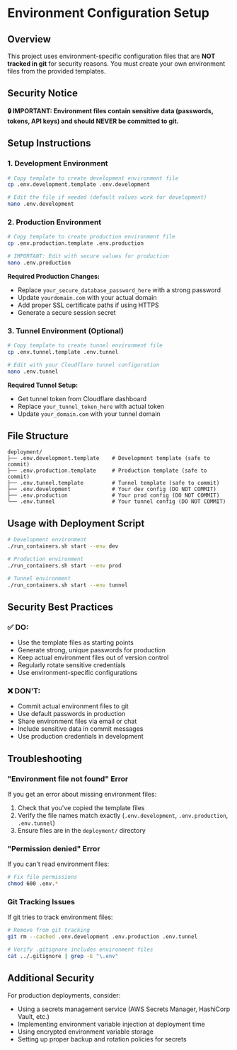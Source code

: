# Environment Configuration Setup

## Overview
This project uses environment-specific configuration files that are **NOT tracked in git** for security reasons. You must create your own environment files from the provided templates.

## Security Notice
**🔒 IMPORTANT: Environment files contain sensitive data (passwords, tokens, API keys) and should NEVER be committed to git.**

## Setup Instructions

### 1. Development Environment
```bash
# Copy template to create development environment file
cp .env.development.template .env.development

# Edit the file if needed (default values work for development)
nano .env.development
```

### 2. Production Environment
```bash
# Copy template to create production environment file
cp .env.production.template .env.production

# IMPORTANT: Edit with secure values for production
nano .env.production
```

**Required Production Changes:**
- Replace `your_secure_database_password_here` with a strong password
- Update `yourdomain.com` with your actual domain
- Add proper SSL certificate paths if using HTTPS
- Generate a secure session secret

### 3. Tunnel Environment (Optional)
```bash
# Copy template to create tunnel environment file
cp .env.tunnel.template .env.tunnel

# Edit with your Cloudflare tunnel configuration
nano .env.tunnel
```

**Required Tunnel Setup:**
- Get tunnel token from Cloudflare dashboard
- Replace `your_tunnel_token_here` with actual token
- Update `your_domain.com` with your tunnel domain

## File Structure
```
deployment/
├── .env.development.template    # Development template (safe to commit)
├── .env.production.template     # Production template (safe to commit)
├── .env.tunnel.template         # Tunnel template (safe to commit)
├── .env.development             # Your dev config (DO NOT COMMIT)
├── .env.production              # Your prod config (DO NOT COMMIT)
└── .env.tunnel                  # Your tunnel config (DO NOT COMMIT)
```

## Usage with Deployment Script
```bash
# Development environment
./run_containers.sh start --env dev

# Production environment
./run_containers.sh start --env prod

# Tunnel environment
./run_containers.sh start --env tunnel
```

## Security Best Practices

### ✅ DO:
- Use the template files as starting points
- Generate strong, unique passwords for production
- Keep actual environment files out of version control
- Regularly rotate sensitive credentials
- Use environment-specific configurations

### ❌ DON'T:
- Commit actual environment files to git
- Use default passwords in production
- Share environment files via email or chat
- Include sensitive data in commit messages
- Use production credentials in development

## Troubleshooting

### "Environment file not found" Error
If you get an error about missing environment files:
1. Check that you've copied the template files
2. Verify the file names match exactly (`.env.development`, `.env.production`, `.env.tunnel`)
3. Ensure files are in the `deployment/` directory

### "Permission denied" Error
If you can't read environment files:
```bash
# Fix file permissions
chmod 600 .env.*
```

### Git Tracking Issues
If git tries to track environment files:
```bash
# Remove from git tracking
git rm --cached .env.development .env.production .env.tunnel

# Verify .gitignore includes environment files
cat ../.gitignore | grep -E "\.env"
```

## Additional Security

For production deployments, consider:
- Using a secrets management service (AWS Secrets Manager, HashiCorp Vault, etc.)
- Implementing environment variable injection at deployment time
- Using encrypted environment variable storage
- Setting up proper backup and rotation policies for secrets